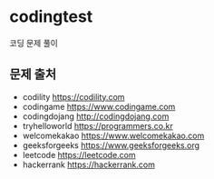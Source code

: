 # codingtest

코딩 문제 풀이

## 문제 출처

- codility <https://codility.com>
- codingame <https://www.codingame.com>
- codingdojang <http://codingdojang.com>
- tryhelloworld <https://programmers.co.kr>
- welcomekakao <https://www.welcomekakao.com>
- geeksforgeeks <https://www.geeksforgeeks.org>
- leetcode <https://leetcode.com>
- hackerrank <https://hackerrank.com>
